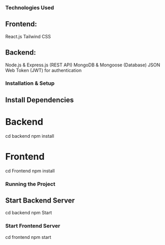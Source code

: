 
### Technologies Used
## Frontend:
React.js 
Tailwind CSS 
## Backend:
Node.js & Express.js (REST API)
MongoDB & Mongoose (Database)
JSON Web Token (JWT) for authentication

### Installation & Setup
## Install Dependencies
# Backend
cd backend
npm install

# Frontend
cd Frontend
npm install

###  Running the Project
## Start Backend Server
cd backend
npm  Start

### Start Frontend Server
cd frontend
npm start

